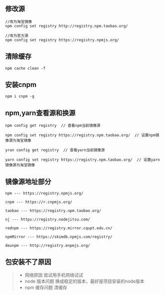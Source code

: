 ## 修改源
```
//改为淘宝镜像
npm config set registry http://registry.npm.taobao.org/
```
```
//改为官方源
npm config set registry https://registry.npmjs.org/
```
## 清除缓存
```
npm cache clean -f
```
## 安装cnpm
```
npm i cnpm -g
```
## npm,yarn查看源和换源
```
npm config get registry  // 查看npm当前镜像源

npm config set registry https://registry.npm.taobao.org/  // 设置npm镜像源为淘宝镜像

yran config get registry  // 查看yarn当前镜像源

yarn config set registry https://registry.npm.taobao.org/  // 设置yarn镜像源为淘宝镜像
```
## 镜像源地址部分
```
npm --- https://registry.npmjs.org/

cnpm --- https://r.cnpmjs.org/

taobao --- https://registry.npm.taobao.org/

nj --- https://registry.nodejitsu.com/

rednpm --- https://registry.mirror.cqupt.edu.cn/

npmMirror --- https://skimdb.npmjs.com/registry/

deunpm --- http://registry.enpmjs.org/
```
## 包安装不了原因
> * 网络原因 尝试用手机网络试试
> * node 版本问题 换成稳定的版本，最好是项目安装的node版本
> * npm 缓存问题 清缓存